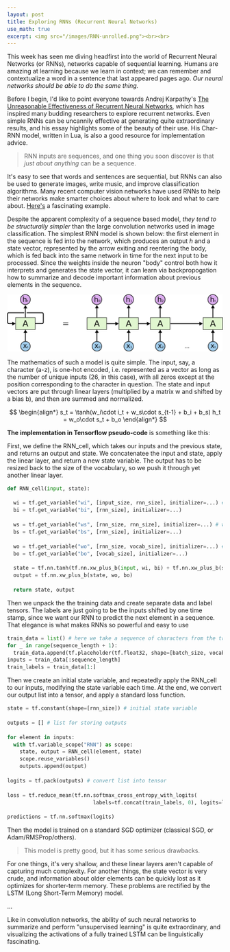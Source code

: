 ```yaml
---
layout: post
title: Exploring RNNs (Recurrent Neural Networks)
use_math: true
excerpt: <img src="/images/RNN-unrolled.png"><br><br>
---
```


This week has seen me diving headfirst into the world of Recurrent Neural Networks (or RNNs), networks capable of sequential learning. Humans are amazing at learning because we learn in context; we can remember and contextualize a word in a sentence that last appeared pages ago. *Our neural networks should be able to do the same thing.* 

Before I begin, I'd like to point everyone towards Andrej Karpathy's [The Unreasonable Effectiveness of Recurrent Neural Networks](http://karpathy.github.io/2015/05/21/rnn-effectiveness/), which has inspired many budding researchers to explore recurrent networks. Even simple RNNs can be uncannily effective at generating quite extraordinary results, and his essay highlights some of the beauty of their use. His Char-RNN model, written in Lua, is also a good resource for implementation advice.

>RNN inputs are sequences, and one thing you soon discover is that *just about anything* can be a sequence.

It's easy to see that words and sentences are sequential, but RNNs can also be used to generate images, write music, and improve classification algorithms. Many recent computer vision networks have used RNNs to help their networks make smarter choices about where to look and what to care about. [Here's](https://arxiv.org/abs/1412.7755) a fascinating example.

Despite the apparent complexity of a sequence based model, *they tend to be structurally simpler* than the large convolution networks used in image classification. The simplest RNN model is shown below: the first element in the sequence is fed into the network, which produces an output *h* and a state vector, represented by the arrow exiting and reentering the body, which is fed back into the same network in time for the next input to be processed. Since the weights inside the neuron "body" control both how it interprets and generates the state vector, it can learn via backpropogation how to summarize and decode important information about previous elements in the sequence.

![Unrolled RNN](/images/RNN-unrolled.png)

The mathematics of such a model is quite simple. The input, say, a character (a-z), is one-hot encoded, i.e. represented as a vector as long as the number of unique inputs (26, in this case), with all zeros except at the position corresponding to the character in question. The state and input vectors are put through linear layers (multiplied by a matrix w and shifted by a bias b), and then are summed and normalized.

$$
\begin{align*}
  s_t = \tanh(w_i\cdot i_t + w_s\cdot s_{t-1} + b_i + b_s)
  h_t = w_o\cdot s_t + b_o
\end{align*}
$$

**The implementation in Tensorflow pseudo-code** is something like this:

First, we define the RNN_cell, which takes our inputs and the previous state, and returns an output and state. We concatenatee the input and state, apply the linear layer, and return a new state variable. The output has to be resized back to the size of the vocabulary, so we push it through yet another linear layer. 


```python
def RNN_cell(input, state):

  wi = tf.get_variable("wi", [input_size, rnn_size], initializer=...) # weight and bias for input
  bi = tf.get_variable("bi", [rnn_size], initializer=...)
  
  ws = tf.get_variable("ws", [rnn_size, rnn_size], initializer=...) # weight and bias for state vector
  bs = tf.get_variable("bs", [rnn_size], initializer=...)
  
  wo = tf.get_variable("wo", [rnn_size, vocab_size], initializer=...) # weight and bias for decoding RNN output
  bo = tf.get_variable("bo", [vocab_size], initializer=...)

  state = tf.nn.tanh(tf.nn.xw_plus_b(input, wi, bi) + tf.nn.xw_plus_b(state, ws, bs))
  output = tf.nn.xw_plus_b(state, wo, bo)
  
  return state, output
```
 
Then we unpack the the training data and create separate data and label tensors. The labels are just going to be the inputs shifted by one time stamp, since we want our RNN to predict the next element in a sequence. That elegance is what makes RNNs so powerful and easy to use
  
```python
train_data = list() # here we take a sequence of characters from the trianing data and store them in a list
for _ in range(sequence_length + 1):
  train_data.append(tf.placeholder(tf.float32, shape=[batch_size, vocabulary_size]))
inputs = train_data[:sequence_length]
train_labels = train_data[1:]
```

Then we create an initial state variable, and repeatedly apply the RNN_cell to our inputs, modifying the state variable each time. At the end, we convert our output list into a tensor, and apply a standard loss function.

```python
state = tf.constant(shape=[rnn_size]) # initial state variable

outputs = [] # list for storing outputs
 
for element in inputs:
  with tf.variable_scope("RNN") as scope:
    state, output = RNN_cell(element, state)
    scope.reuse_variables()
    outputs.append(output)

logits = tf.pack(outputs) # convert list into tensor

loss = tf.reduce_mean(tf.nn.softmax_cross_entropy_with_logits(
                            labels=tf.concat(train_labels, 0), logits=logits)
                            
predictions = tf.nn.softmax(logits)

```

Then the model is trained on a standard SGD optimizer (classical SGD, or Adam/RMSProp/others). 

>This model is pretty good, but it has some serious drawbacks. 

For one things, it's very shallow, and these linear layers aren't capable of capturing much complexity. For another things, the state vector is very crude, and information about older elements can be quickly lost as it optimizes for shorter-term memory. These problems are rectified by the LSTM (Long Short-Term Memory) model.

...

Like in convolution networks, the ability of such neural networks to summarize and perform "unsupervised learning" is quite extraordinary, and visualizing the activations of a fully trained LSTM can be linguistically fascinating.
